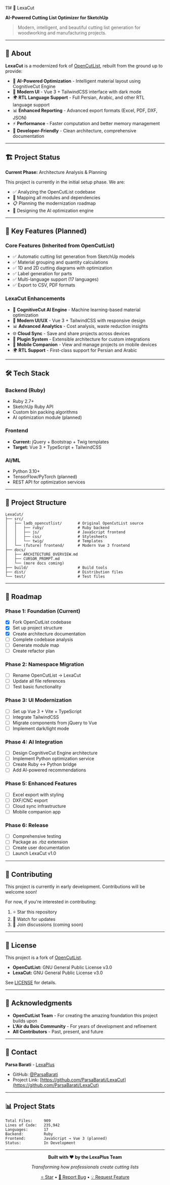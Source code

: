 11# 🚀 LexaCut

**AI-Powered Cutting List Optimizer for SketchUp**

> Modern, intelligent, and beautiful cutting list generation for woodworking and manufacturing projects.

---

## 📖 About

**LexaCut** is a modernized fork of [OpenCutList](https://github.com/lairdubois/lairdubois-opencutlist-sketchup-extension), rebuilt from the ground up to provide:

- 🤖 **AI-Powered Optimization** - Intelligent material layout using CognitiveCut Engine
- 🎨 **Modern UI** - Vue 3 + TailwindCSS interface with dark mode
- 🌍 **RTL Language Support** - Full Persian, Arabic, and other RTL language support
- 📊 **Enhanced Reporting** - Advanced export formats (Excel, PDF, DXF, JSON)
- ⚡ **Performance** - Faster computation and better memory management
- 🔧 **Developer-Friendly** - Clean architecture, comprehensive documentation

---

## 🏗️ Project Status

**Current Phase:** Architecture Analysis & Planning

This project is currently in the initial setup phase. We are:
- ✅ Analyzing the OpenCutList codebase
- 🔄 Mapping all modules and dependencies
- 📋 Planning the modernization roadmap
- 🎯 Designing the AI optimization engine

---

## 🎯 Key Features (Planned)

### Core Features (Inherited from OpenCutList)
- ✅ Automatic cutting list generation from SketchUp models
- ✅ Material grouping and quantity calculations
- ✅ 1D and 2D cutting diagrams with optimization
- ✅ Label generation for parts
- ✅ Multi-language support (17 languages)
- ✅ Export to CSV, PDF formats

### LexaCut Enhancements
- 🚀 **CognitiveCut AI Engine** - Machine learning-based material optimization
- 🎨 **Modern UI/UX** - Vue 3 + TailwindCSS with responsive design
- 📊 **Advanced Analytics** - Cost analysis, waste reduction insights
- 🌐 **Cloud Sync** - Save and share projects across devices
- 🔌 **Plugin System** - Extensible architecture for custom integrations
- 📱 **Mobile Companion** - View and manage projects on mobile devices
- 🌍 **RTL Support** - First-class support for Persian and Arabic

---

## 🛠️ Tech Stack

### Backend (Ruby)
- Ruby 2.7+
- SketchUp Ruby API
- Custom bin packing algorithms
- AI optimization module (planned)

### Frontend
- **Current:** jQuery + Bootstrap + Twig templates
- **Target:** Vue 3 + TypeScript + TailwindCSS

### AI/ML
- Python 3.10+
- TensorFlow/PyTorch (planned)
- REST API for optimization services

---

## 📂 Project Structure

```
LexaCut/
├── src/
│   ├── ladb_opencutlist/       # Original OpenCutList source
│   │   ├── ruby/               # Ruby backend
│   │   ├── js/                 # JavaScript frontend
│   │   ├── css/                # Stylesheets
│   │   └── twig/               # Templates
│   └── (future) frontend/      # Modern Vue 3 frontend
├── docs/
│   ├── ARCHITECTURE_OVERVIEW.md
│   ├── CURSOR_PROMPT.md
│   └── (more docs coming)
├── build/                      # Build tools
├── dist/                       # Distribution files
└── test/                       # Test files
```

---

## 🚦 Roadmap

### Phase 1: Foundation (Current)
- [x] Fork OpenCutList codebase
- [x] Set up project structure
- [x] Create architecture documentation
- [ ] Complete codebase analysis
- [ ] Generate module map
- [ ] Create refactor plan

### Phase 2: Namespace Migration
- [ ] Rename OpenCutList → LexaCut
- [ ] Update all file references
- [ ] Test basic functionality

### Phase 3: UI Modernization
- [ ] Set up Vue 3 + Vite + TypeScript
- [ ] Integrate TailwindCSS
- [ ] Migrate components from jQuery to Vue
- [ ] Implement dark/light mode

### Phase 4: AI Integration
- [ ] Design CognitiveCut Engine architecture
- [ ] Implement Python optimization service
- [ ] Create Ruby ↔ Python bridge
- [ ] Add AI-powered recommendations

### Phase 5: Enhanced Features
- [ ] Excel export with styling
- [ ] DXF/CNC export
- [ ] Cloud sync infrastructure
- [ ] Mobile companion app

### Phase 6: Release
- [ ] Comprehensive testing
- [ ] Package as .rbz extension
- [ ] Create user documentation
- [ ] Launch LexaCut v1.0

---

## 🤝 Contributing

This project is currently in early development. Contributions will be welcome soon!

For now, if you're interested in contributing:
1. ⭐ Star this repository
2. 👀 Watch for updates
3. 💬 Join discussions (coming soon)

---

## 📄 License

This project is a fork of [OpenCutList](https://github.com/lairdubois/lairdubois-opencutlist-sketchup-extension).

- **OpenCutList:** GNU General Public License v3.0
- **LexaCut:** GNU General Public License v3.0

See [LICENSE](LICENSE) for details.

---

## 🙏 Acknowledgments

- **OpenCutList Team** - For creating the amazing foundation this project builds upon
- **L'Air du Bois Community** - For years of development and refinement
- **All Contributors** - Past, present, and future

---

## 📧 Contact

**Parsa Barati** - [LexaPlus](https://lexaplus.com)

- GitHub: [@ParsaBarati](https://github.com/ParsaBarati)
- Project Link: [https://github.com/ParsaBarati/LexaCut](https://github.com/ParsaBarati/LexaCut)

---

## 📊 Project Stats

```
Total Files:     909
Lines of Code:   235,942
Languages:       17
Backend:         Ruby
Frontend:        JavaScript → Vue 3 (planned)
Status:          In Development
```

---

<div align="center">

**Built with ❤️ by the LexaPlus Team**

*Transforming how professionals create cutting lists*

[⭐ Star](https://github.com/ParsaBarati/LexaCut) • [🐛 Report Bug](https://github.com/ParsaBarati/LexaCut/issues) • [💡 Request Feature](https://github.com/ParsaBarati/LexaCut/issues)

</div>
